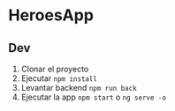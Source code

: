 # HeroesApp

## Dev
1. Clonar el proyecto
2. Ejecutar ```npm install```
3. Levantar backend ```npm run back```
4. Ejecutar la app ```npm start``` o ```ng serve -o```
